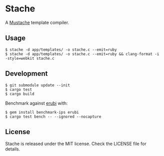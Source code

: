 # Stache

A [Mustache] template compiler.

[Mustache]: http://mustache.github.io

## Usage

```
$ stache -d app/templates/ -o stache.c --emit=ruby
$ stache -d app/templates/ -o stache.c --emit=ruby && clang-format -i -style=webkit stache.c
```

## Development

```
$ git submodule update --init
$ cargo test
$ cargo build
```

Benchmark against [erubi] with:

[erubi]: https://github.com/jeremyevans/erubi

```
$ gem install benchmark-ips erubi
$ cargo test bench -- --ignored --nocapture
```

## License

Stache is released under the MIT license. Check the LICENSE file for details.
